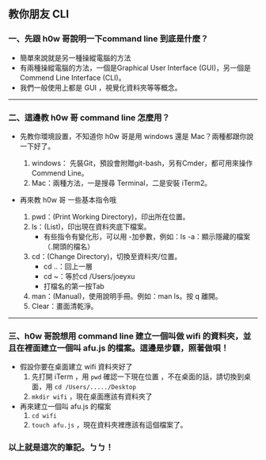 ## 教你朋友 CLI
### 一、先跟 h0w 哥說明一下command line 到底是什麼？
 * 簡單來說就是另一種操縱電腦的方法
 * 有兩種操縱電腦的方法，一個是Graphical User Interface (GUI)，另一個是Commend Line Interface (CLI)。
 * 我們一般使用上都是 GUI ，視覺化資料夾等等概念。
___
### 二、這邊教 h0w 哥 command line 怎麼用？
 * 先教你環境設置，不知道你 h0w 哥是用 windows 還是 Mac？兩種都跟你說一下好了。
     1. windows： 先裝Git，預設會附贈git-bash，另有Cmder，都可用來操作Commend Line。
     2. Mac：兩種方法，一是搜尋 Terminal，二是安裝 iTerm2。
       

 * 再來教 h0w 哥 一些基本指令哦
     1. pwd：(Print Working Directory)，印出所在位置。
      2. ls：(List)，印出現在資料夾底下檔案。
         - 有些指令有變化形，可以用 -加參數，例如：ls -a：顯示隱藏的檔案（.開頭的檔名）
     3. cd：(Change Directory)，切換至資料夾/位置。
         - cd ..：回上一層
         - cd ~：等於cd /Users/joeyxu
         - 打檔名的第一按Tab
     4. man：(Manual)，使用說明手冊。例如：man ls。按 q 離開。
     5. Clear：畫面清乾淨。 
 ___
### 三、h0w 哥說想用 command line 建立一個叫做 wifi 的資料夾，並且在裡面建立一個叫 afu.js 的檔案。這邊是步驟，照著做唄！
  * 假設你要在桌面建立 wifi 資料夾好了
     1. 先打開 iTerm ，用 `pwd` 確認一下現在位置 ，不在桌面的話，請切換到桌面，用  `cd /Users/...../Desktop` 
     2. `mkdir wifi` ，現在桌面應該有資料夾了
 * 再來建立一個叫 afu.js 的檔案
      1. `cd wifi`
      2. `touch afu.js` ，現在資料夾裡應該有這個檔案了。

### 以上就是這次的筆記。ㄅㄅ！





